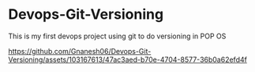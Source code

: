 # Devops-Git-Versioning
This is my first devops project using git to do versioning in POP OS


https://github.com/Gnanesh06/Devops-Git-Versioning/assets/103167613/47ac3aed-b70e-4704-8577-36b0a62efd4f



